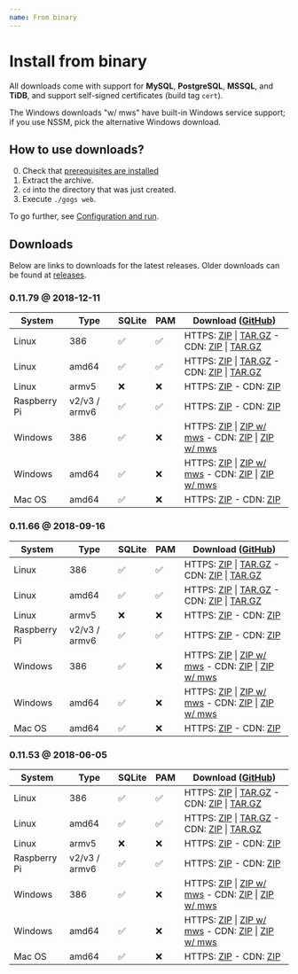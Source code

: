```yaml
---
name: From binary
---
```


# Install from binary

All downloads come with support for **MySQL**, **PostgreSQL**, **MSSQL**, and **TiDB**, and support self-signed certificates (build tag `cert`).

The Windows downloads "w/ mws" have built-in Windows service support; if you use NSSM, pick the alternative Windows download.

## How to use downloads?

0. Check that [prerequisites are installed](/docs/installation)
1. Extract the archive.
2. `cd` into the directory that was just created.
3. Execute `./gogs web`.

To go further, see [Configuration and run](/docs/installation/configuration_and_run.html).

## Downloads

Below are links to downloads for the latest releases.  Older downloads can be found at [releases](https://github.com/gogs/gogs/releases).

### 0.11.79 @ 2018-12-11

|System|Type|SQLite|PAM|Download ([GitHub](https://github.com/gogs/gogs/releases/tag/v0.11.79))|
|------|----|------|---|--------|
|Linux|386|✅|✅|HTTPS: [ZIP](https://dl.gogs.io/0.11.79/gogs_0.11.79_linux_386.zip) \| [TAR.GZ](https://dl.gogs.io/0.11.79/gogs_0.11.79_linux_386.tar.gz) - CDN: [ZIP](https://cdn.gogs.io/0.11.79/gogs_0.11.79_linux_386.zip) \| [TAR.GZ](https://cdn.gogs.io/0.11.79/gogs_0.11.79_linux_386.tar.gz)|
|Linux|amd64|✅|✅|HTTPS: [ZIP](https://dl.gogs.io/0.11.79/gogs_0.11.79_linux_amd64.zip) \| [TAR.GZ](https://dl.gogs.io/0.11.79/gogs_0.11.79_linux_amd64.tar.gz) - CDN: [ZIP](https://cdn.gogs.io/0.11.79/gogs_0.11.79_linux_amd64.zip) \| [TAR.GZ](https://cdn.gogs.io/0.11.79/gogs_0.11.79_linux_amd64.tar.gz)|
|Linux|armv5|❌|❌|HTTPS: [ZIP](https://dl.gogs.io/0.11.79/gogs_0.11.79_linux_armv5.zip) - CDN: [ZIP](https://cdn.gogs.io/0.11.79/gogs_0.11.79_linux_armv5.zip)|
|Raspberry Pi|v2/v3 / armv6|✅|✅|HTTPS: [ZIP](https://dl.gogs.io/0.11.79/gogs_0.11.79_raspi2_armv6.zip) - CDN: [ZIP](https://cdn.gogs.io/0.11.79/gogs_0.11.79_raspi2_armv6.zip)|
|Windows|386|✅|❌|HTTPS: [ZIP](https://dl.gogs.io/0.11.79/gogs_0.11.79_windows_386.zip) \| [ZIP w/ mws](https://dl.gogs.io/0.11.79/gogs_0.11.79_windows_386_mws.zip) - CDN: [ZIP](https://cdn.gogs.io/0.11.79/gogs_0.11.79_windows_386.zip) \| [ZIP w/ mws](https://cdn.gogs.io/0.11.79/gogs_0.11.79_windows_386_mws.zip)|
|Windows|amd64|✅|❌|HTTPS: [ZIP](https://dl.gogs.io/0.11.79/gogs_0.11.79_windows_amd64.zip) \| [ZIP w/ mws](https://dl.gogs.io/0.11.79/gogs_0.11.79_windows_amd64_mws.zip) - CDN: [ZIP](https://cdn.gogs.io/0.11.79/gogs_0.11.79_windows_amd64.zip) \| [ZIP w/ mws](https://cdn.gogs.io/0.11.79/gogs_0.11.79_windows_amd64_mws.zip)|
|Mac OS|amd64|✅|❌|HTTPS: [ZIP](https://dl.gogs.io/0.11.79/gogs_0.11.79_darwin_amd64.zip) - CDN: [ZIP](https://cdn.gogs.io/0.11.79/gogs_0.11.79_darwin_amd64.zip)|

### 0.11.66 @ 2018-09-16

|System|Type|SQLite|PAM|Download ([GitHub](https://github.com/gogs/gogs/releases/tag/v0.11.66))|
|------|----|------|---|--------|
|Linux|386|✅|✅|HTTPS: [ZIP](https://dl.gogs.io/0.11.66/gogs_0.11.66_linux_386.zip) \| [TAR.GZ](https://dl.gogs.io/0.11.66/gogs_0.11.66_linux_386.tar.gz) - CDN: [ZIP](https://cdn.gogs.io/0.11.66/gogs_0.11.66_linux_386.zip) \| [TAR.GZ](https://cdn.gogs.io/0.11.66/gogs_0.11.66_linux_386.tar.gz)|
|Linux|amd64|✅|✅|HTTPS: [ZIP](https://dl.gogs.io/0.11.66/gogs_0.11.66_linux_amd64.zip) \| [TAR.GZ](https://dl.gogs.io/0.11.66/gogs_0.11.66_linux_amd64.tar.gz) - CDN: [ZIP](https://cdn.gogs.io/0.11.66/gogs_0.11.66_linux_amd64.zip) \| [TAR.GZ](https://cdn.gogs.io/0.11.66/gogs_0.11.66_linux_amd64.tar.gz)|
|Linux|armv5|❌|❌|HTTPS: [ZIP](https://dl.gogs.io/0.11.66/gogs_0.11.66_linux_armv5.zip) - CDN: [ZIP](https://cdn.gogs.io/0.11.66/gogs_0.11.66_linux_armv5.zip)|
|Raspberry Pi|v2/v3 / armv6|✅|✅|HTTPS: [ZIP](https://dl.gogs.io/0.11.66/gogs_0.11.66_raspi2_armv6.zip) - CDN: [ZIP](https://cdn.gogs.io/0.11.66/gogs_0.11.66_raspi2_armv6.zip)|
|Windows|386|✅|❌|HTTPS: [ZIP](https://dl.gogs.io/0.11.66/gogs_0.11.66_windows_386.zip) \| [ZIP w/ mws](https://dl.gogs.io/0.11.66/gogs_0.11.66_windows_386_mws.zip) - CDN: [ZIP](https://cdn.gogs.io/0.11.66/gogs_0.11.66_windows_386.zip) \| [ZIP w/ mws](https://cdn.gogs.io/0.11.66/gogs_0.11.66_windows_386_mws.zip)|
|Windows|amd64|✅|❌|HTTPS: [ZIP](https://dl.gogs.io/0.11.66/gogs_0.11.66_windows_amd64.zip) \| [ZIP w/ mws](https://dl.gogs.io/0.11.66/gogs_0.11.66_windows_amd64_mws.zip) - CDN: [ZIP](https://cdn.gogs.io/0.11.66/gogs_0.11.66_windows_amd64.zip) \| [ZIP w/ mws](https://cdn.gogs.io/0.11.66/gogs_0.11.66_windows_amd64_mws.zip)|
|Mac OS|amd64|✅|❌|HTTPS: [ZIP](https://dl.gogs.io/0.11.66/gogs_0.11.66_darwin_amd64.zip) - CDN: [ZIP](https://cdn.gogs.io/0.11.66/gogs_0.11.66_darwin_amd64.zip)|

### 0.11.53 @ 2018-06-05

|System|Type|SQLite|PAM|Download ([GitHub](https://github.com/gogs/gogs/releases/tag/v0.11.53))|
|------|----|------|---|--------|
|Linux|386|✅|✅|HTTPS: [ZIP](https://dl.gogs.io/0.11.53/gogs_0.11.53_linux_386.zip) \| [TAR.GZ](https://dl.gogs.io/0.11.53/gogs_0.11.53_linux_386.tar.gz) - CDN: [ZIP](https://cdn.gogs.io/0.11.53/gogs_0.11.53_linux_386.zip) \| [TAR.GZ](https://cdn.gogs.io/0.11.53/gogs_0.11.53_linux_386.tar.gz)|
|Linux|amd64|✅|✅|HTTPS: [ZIP](https://dl.gogs.io/0.11.53/gogs_0.11.53_linux_amd64.zip) \| [TAR.GZ](https://dl.gogs.io/0.11.53/gogs_0.11.53_linux_amd64.tar.gz) - CDN: [ZIP](https://cdn.gogs.io/0.11.53/gogs_0.11.53_linux_amd64.zip) \| [TAR.GZ](https://cdn.gogs.io/0.11.53/gogs_0.11.53_linux_amd64.tar.gz)|
|Linux|armv5|❌|❌|HTTPS: [ZIP](https://dl.gogs.io/0.11.53/gogs_0.11.53_linux_armv5.zip) - CDN: [ZIP](https://cdn.gogs.io/0.11.53/gogs_0.11.53_linux_armv5.zip)|
|Raspberry Pi|v2/v3 / armv6|✅|✅|HTTPS: [ZIP](https://dl.gogs.io/0.11.53/gogs_0.11.53_raspi2_armv6.zip) - CDN: [ZIP](https://cdn.gogs.io/0.11.53/gogs_0.11.53_raspi2_armv6.zip)|
|Windows|386|✅|❌|HTTPS: [ZIP](https://dl.gogs.io/0.11.53/gogs_0.11.53_windows_386.zip) \| [ZIP w/ mws](https://dl.gogs.io/0.11.53/gogs_0.11.53_windows_386_mws.zip) - CDN: [ZIP](https://cdn.gogs.io/0.11.53/gogs_0.11.53_windows_386.zip) \| [ZIP w/ mws](https://cdn.gogs.io/0.11.53/gogs_0.11.53_windows_386_mws.zip)|
|Windows|amd64|✅|❌|HTTPS: [ZIP](https://dl.gogs.io/0.11.53/gogs_0.11.53_windows_amd64.zip) \| [ZIP w/ mws](https://dl.gogs.io/0.11.53/gogs_0.11.53_windows_amd64_mws.zip) - CDN: [ZIP](https://cdn.gogs.io/0.11.53/gogs_0.11.53_windows_amd64.zip) \| [ZIP w/ mws](https://cdn.gogs.io/0.11.53/gogs_0.11.53_windows_amd64_mws.zip)|
|Mac OS|amd64|✅|❌|HTTPS: [ZIP](https://dl.gogs.io/0.11.53/gogs_0.11.53_darwin_amd64.zip) - CDN: [ZIP](https://cdn.gogs.io/0.11.53/gogs_0.11.53_darwin_amd64.zip)|

